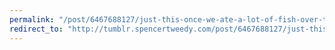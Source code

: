 ```yaml
---
permalink: "/post/6467688127/just-this-once-we-ate-a-lot-of-fish-over-there"
redirect_to: "http://tumblr.spencertweedy.com/post/6467688127/just-this-once-we-ate-a-lot-of-fish-over-there"
---
```

